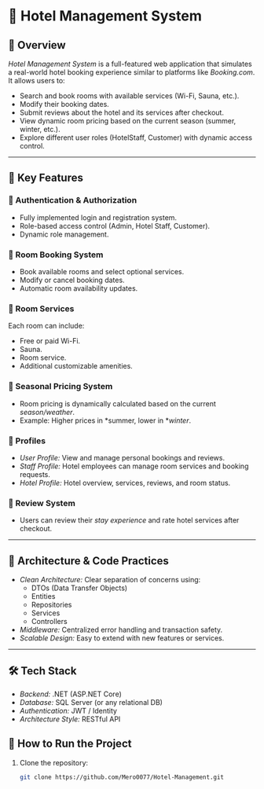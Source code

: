 # 🏨 Hotel Management System

## 📌 Overview
*Hotel Management System* is a full-featured web application that simulates a real-world hotel booking experience similar to platforms like *Booking.com*. It allows users to:
- Search and book rooms with available services (Wi-Fi, Sauna, etc.).
- Modify their booking dates.
- Submit reviews about the hotel and its services after checkout.
- View dynamic room pricing based on the current season (summer, winter, etc.).
- Explore different user roles (HotelStaff, Customer) with dynamic access control.

---

## 🧩 Key Features

### 🔐 Authentication & Authorization
- Fully implemented login and registration system.
- Role-based access control (Admin, Hotel Staff, Customer).
- Dynamic role management.

### 🏨 Room Booking System
- Book available rooms and select optional services.
- Modify or cancel booking dates.
- Automatic room availability updates.

### 🧾 Room Services
Each room can include:
- Free or paid Wi-Fi.
- Sauna.
- Room service.
- Additional customizable amenities.

### 💸 Seasonal Pricing System
- Room pricing is dynamically calculated based on the current *season/weather*.
- Example: Higher prices in *summer, lower in **winter*.

### 👥 Profiles
- *User Profile:* View and manage personal bookings and reviews.
- *Staff Profile:* Hotel employees can manage room services and booking requests.
- *Hotel Profile:* Hotel overview, services, reviews, and room status.

### 📝 Review System
- Users can review their *stay experience* and rate hotel services after checkout.

---

## 🧪 Architecture & Code Practices

- *Clean Architecture:* Clear separation of concerns using:
  - DTOs (Data Transfer Objects)
  - Entities
  - Repositories
  - Services
  - Controllers
- *Middleware:* Centralized error handling and transaction safety.
- *Scalable Design:* Easy to extend with new features or services.

---

## 🛠️ Tech Stack
- *Backend:* .NET (ASP.NET Core)
- *Database:* SQL Server (or any relational DB)
- *Authentication:* JWT / Identity
- *Architecture Style:* RESTful API



## 🚀 How to Run the Project

1. Clone the repository:
   ```bash
   git clone https://github.com/Mero0077/Hotel-Management.git
